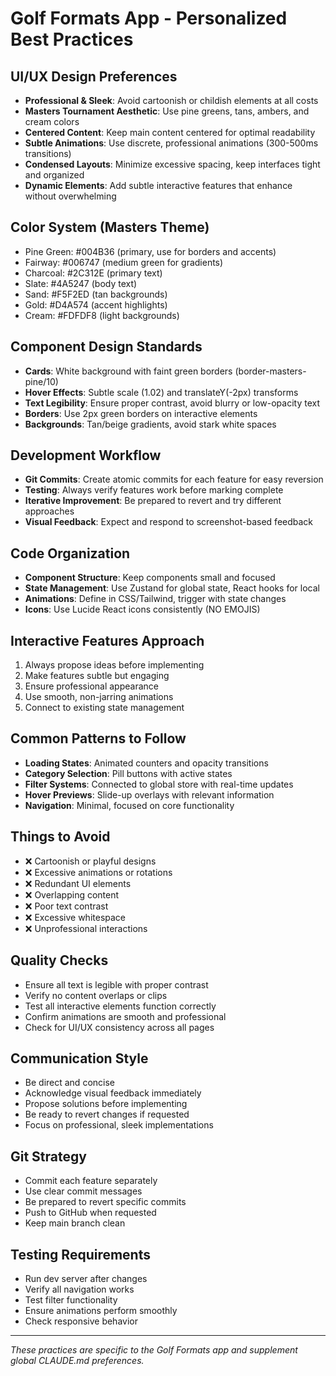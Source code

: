 # Golf Formats App - Personalized Best Practices

## UI/UX Design Preferences
- **Professional & Sleek**: Avoid cartoonish or childish elements at all costs
- **Masters Tournament Aesthetic**: Use pine greens, tans, ambers, and cream colors
- **Centered Content**: Keep main content centered for optimal readability
- **Subtle Animations**: Use discrete, professional animations (300-500ms transitions)
- **Condensed Layouts**: Minimize excessive spacing, keep interfaces tight and organized
- **Dynamic Elements**: Add subtle interactive features that enhance without overwhelming

## Color System (Masters Theme)
- Pine Green: #004B36 (primary, use for borders and accents)
- Fairway: #006747 (medium green for gradients)
- Charcoal: #2C312E (primary text)
- Slate: #4A5247 (body text)
- Sand: #F5F2ED (tan backgrounds)
- Gold: #D4A574 (accent highlights)
- Cream: #FDFDF8 (light backgrounds)

## Component Design Standards
- **Cards**: White background with faint green borders (border-masters-pine/10)
- **Hover Effects**: Subtle scale (1.02) and translateY(-2px) transforms
- **Text Legibility**: Ensure proper contrast, avoid blurry or low-opacity text
- **Borders**: Use 2px green borders on interactive elements
- **Backgrounds**: Tan/beige gradients, avoid stark white spaces

## Development Workflow
- **Git Commits**: Create atomic commits for each feature for easy reversion
- **Testing**: Always verify features work before marking complete
- **Iterative Improvement**: Be prepared to revert and try different approaches
- **Visual Feedback**: Expect and respond to screenshot-based feedback

## Code Organization
- **Component Structure**: Keep components small and focused
- **State Management**: Use Zustand for global state, React hooks for local
- **Animations**: Define in CSS/Tailwind, trigger with state changes
- **Icons**: Use Lucide React icons consistently (NO EMOJIS)

## Interactive Features Approach
1. Always propose ideas before implementing
2. Make features subtle but engaging
3. Ensure professional appearance
4. Use smooth, non-jarring animations
5. Connect to existing state management

## Common Patterns to Follow
- **Loading States**: Animated counters and opacity transitions
- **Category Selection**: Pill buttons with active states
- **Filter Systems**: Connected to global store with real-time updates
- **Hover Previews**: Slide-up overlays with relevant information
- **Navigation**: Minimal, focused on core functionality

## Things to Avoid
- ❌ Cartoonish or playful designs
- ❌ Excessive animations or rotations
- ❌ Redundant UI elements
- ❌ Overlapping content
- ❌ Poor text contrast
- ❌ Excessive whitespace
- ❌ Unprofessional interactions

## Quality Checks
- Ensure all text is legible with proper contrast
- Verify no content overlaps or clips
- Test all interactive elements function correctly
- Confirm animations are smooth and professional
- Check for UI/UX consistency across all pages

## Communication Style
- Be direct and concise
- Acknowledge visual feedback immediately
- Propose solutions before implementing
- Be ready to revert changes if requested
- Focus on professional, sleek implementations

## Git Strategy
- Commit each feature separately
- Use clear commit messages
- Be prepared to revert specific commits
- Push to GitHub when requested
- Keep main branch clean

## Testing Requirements
- Run dev server after changes
- Verify all navigation works
- Test filter functionality
- Ensure animations perform smoothly
- Check responsive behavior

---
*These practices are specific to the Golf Formats app and supplement global CLAUDE.md preferences.*